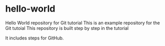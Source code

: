 # hello-world
Hello World repository for Git tutorial
This is an example repository for the Git tutoial 
This repository is built step by step in the tutorial

It includes steps for GitHub.
